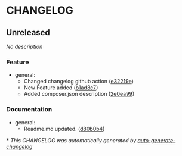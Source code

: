 # CHANGELOG

## Unreleased

*No description*

### Feature

- general:
  - Changed changelog github action ([e32219e](https://github.com/sozo-design/magento2-changelog-automation-testing/commit/e32219eab92c48779cc3f1b2df4c3f21e7e11a8b))
  - New Feature added ([b1ad3c7](https://github.com/sozo-design/magento2-changelog-automation-testing/commit/b1ad3c7fc8219f944f361bf97238bed6137b196a))
  - Added composer.json description ([2e0ea99](https://github.com/sozo-design/magento2-changelog-automation-testing/commit/2e0ea99ff44f41e35e37f9a739c29a806a2f49b2))

### Documentation

- general:
  - Readme.md updated. ([d80b0b4](https://github.com/sozo-design/magento2-changelog-automation-testing/commit/d80b0b4d90c061fe1b9920e2af1fb4c0f4902489))

\* *This CHANGELOG was automatically generated by [auto-generate-changelog](https://github.com/BobAnkh/auto-generate-changelog)*

